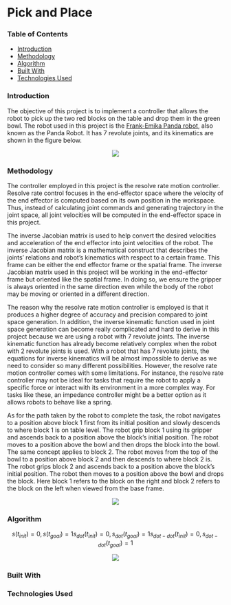 # Pick and Place

### Table of Contents

- [Introduction](#introduction)
- [Methodology](#methodology)
- [Algorithm](#algorithm)
- [Built With](#built-with)
- [Technologies Used](#technologies-used)

### Introduction

The objective of this project is to implement a controller that allows the robot to pick up the two red blocks on the table and drop them in the green bowl. The robot used in this project is the [Frank-Emika Panda robot](https://www.franka.de/), also known as the Panda Robot. It has 7 revolute joints, and its kinematics are shown in the figure below. 

<p align="center">
  <img src="https://github.com/wngkyle/pick-and-place/assets/99611120/5f01c31b-9ee9-4e09-85c7-6ec4cb7c6983">
</p>

### Methodology

The controller employed in this project is the resolve rate motion controller. Resolve rate control focuses in the end-effector space where the velocity of the end effector is computed based on its own position in the workspace. Thus, instead of calculating joint commands and generating trajectory in the joint space, all joint velocities will be computed in the end-effector space in this project.

The inverse Jacobian matrix is used to help convert the desired velocities and acceleration of the end effector into joint velocities of the robot. The inverse Jacobian matrix is a mathematical construct that describes the joints’ relations and robot’s kinematics with respect to a certain frame. This frame can be either the end effector frame or the spatial frame. The inverse Jacobian matrix used in this project will be working in the end-effector frame but oriented like the spatial frame. In doing so, we ensure the gripper is always oriented in the same direction even while the body of the robot may be moving or oriented in a different direction. 

The reason why the resolve rate motion controller is employed is that it produces a higher degree of accuracy and precision compared to joint space generation. In addition, the inverse kinematic function used in joint space generation can become really complicated and hard to derive in this project because we are using a robot with 7 revolute joints. The inverse kinematic function has already become relatively complex when the robot with 2 revolute joints is used. With a robot that has 7 revolute joints, the equations for inverse kinematics will be almost impossible to derive as we need to consider so many different possibilities. However, the resolve rate motion controller comes with some limitations. For instance, the resolve rate controller may not be ideal for tasks that require the robot to apply a specific force or interact with its environment in a more complex way. For tasks like these, an impedance controller might be a better option as it allows robots to behave like a spring. 

As for the path taken by the robot to complete the task, the robot navigates to a position above block 1 first from its initial position and slowly descends to where block 1 is on table level. The robot grip block 1 using its gripper and ascends back to a position above the block’s initial position. The robot moves to a position above the bowl and then drops the block into the bowl. The same concept applies to block 2. The robot moves from the top of the bowl to a position above block 2 and then descends to where block 2 is. The robot grips block 2 and ascends back to a position above the block’s initial position. The robot then moves to a position above the bowl and drops the block. Here block 1 refers to the block on the right and block 2 refers to the block on the left when viewed from the base frame. 

<p align="center">
  <img src="https://github.com/wngkyle/pick-and-place/assets/99611120/3f5ffcbd-514b-4a78-8280-5a9dc9d2c94b">
</p>

### Algorithm

```math
s(t_{init})=0, s(t_{goal})=1

s_{dot}(t_{init})=0, s_{dot}(t_{goal})=1

s_{dot-dot}(t_{init})=0, s_{dot-dot}(t_{goal})=1



```

<p align="center">
  <img src="https://github.com/wngkyle/pick-and-place/assets/99611120/c54bbe8f-0012-4e42-a032-df12d980fb0b">
</p>

### Built With

### Technologies Used
